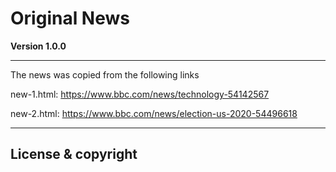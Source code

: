 # Original News

**Version 1.0.0**

---

The news was copied from the following links

new-1.html:
https://www.bbc.com/news/technology-54142567

new-2.html:
https://www.bbc.com/news/election-us-2020-54496618

---

## License & copyright

